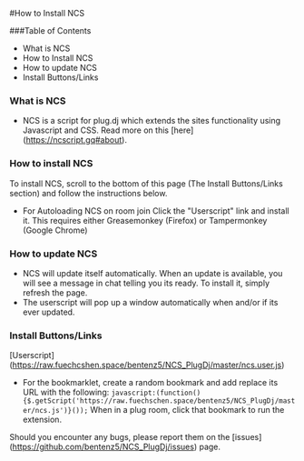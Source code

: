#How to Install NCS

###Table of Contents
* What is NCS
* How to Install NCS
* How to update NCS
* Install Buttons/Links

### What is NCS

* NCS is a script for plug.dj which extends the sites functionality using Javascript and CSS. Read more on this [here] (https://ncscript.gq#about).

### How to install NCS
To install NCS, scroll to the bottom of this page (The Install Buttons/Links section) and follow the instructions below.
* For Autoloading NCS on room join
Click the "Userscript" link and install it. This requires either Greasemonkey (Firefox) or Tampermonkey (Google Chrome)

### How to update NCS
* NCS will update itself automatically. When an update is available, you will see a message in chat telling you its ready. To install it, simply refresh the page.
* The userscript will pop up a window automatically when and/or if its ever updated.

### Install Buttons/Links
[Userscript] (https://raw.fuechcshen.space/bentenz5/NCS_PlugDj/master/ncs.user.js) 

* For the bookmarklet, create a random bookmark and add replace its URL with the following: `javascript:(function(){$.getScript('https://raw.fuechschen.space/bentenz5/NCS_PlugDj/master/ncs.js')}());`
When in a plug room, click that bookmark to run the extension.

Should you encounter any bugs, please report them on the [issues] (https://github.com/bentenz5/NCS_PlugDj/issues) page.
